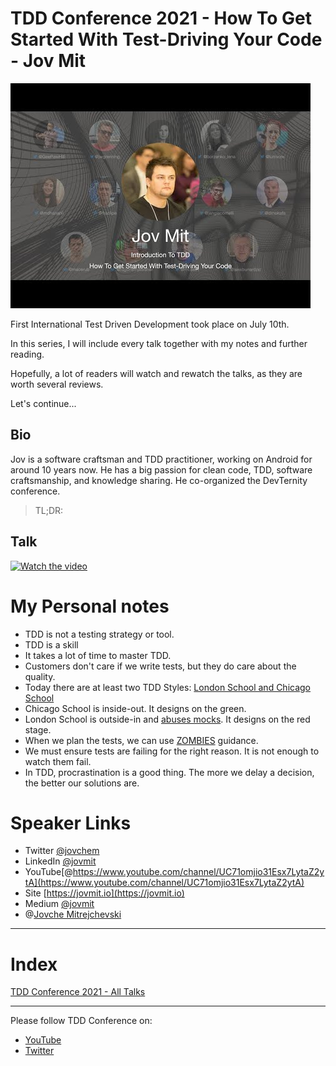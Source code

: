 # TDD Conference 2021 - How To Get Started With Test-Driving Your Code - Jov Mit

![TDD Conference 2021 - How To Get Started With Test-Driving Your Code - Jov Mit](TDD%20Conference%202021%20-%20How%20To%20Get%20Started%20With%20Test-Driving%20Your%20Code%20-%20Jov%20Mit.jpg)

First International Test Driven Development took place on July 10th. 

In this series, I will include every talk together with my notes and further reading.

Hopefully, a lot of readers will watch and rewatch the talks, as they are worth several reviews.

Let's continue...

## Bio 

Jov is a software craftsman and TDD practitioner, working on Android for around 10 years now. He has a big passion for clean code, TDD, software craftsmanship, and knowledge sharing. He co-organized the DevTernity conference. 
 
> TL;DR:  

## Talk

[![Watch the video](https://img.youtube.com/vi/pmsql3qOmNA/sddefault.jpg)](https://youtu.be/pmsql3qOmNA) 

# My Personal notes

- TDD is not a testing strategy or tool.
- TDD is a skill
- It takes a lot of time to master TDD.
- Customers don't care if we write tests, but they do care about the quality.
- Today there are at least two TDD Styles: [London School and Chicago School](https://cleancoders.com/episode/comparativeDesign-episode-1)
- Chicago School is inside-out. It designs on the green.
- London School is outside-in and [abuses mocks](https://github.com/mcsee/Software-Design-Articles/tree/main/Articles/Code%20Smells/Code%20Smell%2030%20-%20Mocking%20Business/readme.md). It designs on the red stage.
- When we plan the tests, we can use [ZOMBIES](https://github.com/mcsee/Software-Design-Articles/tree/main/Articles/TDD/How%20I%20Survived%20the%20Zombie%20Apocalypse/readme.md) guidance.
- We must ensure tests are failing for the right reason. It is not enough to watch them fail.
- In TDD, procrastination is a good thing. The more we delay a decision, the better our solutions are. 

# Speaker Links

- Twitter [@jovchem](https://twitter.com/jovchem) 
- LinkedIn [@jovmit](https://www.linkedin.com/in/jovmit/)
- YouTube[@https://www.youtube.com/channel/UC71omjio31Esx7LytaZ2ytA](https://www.youtube.com/channel/UC71omjio31Esx7LytaZ2ytA)
- Site [https://jovmit.io](https://jovmit.io)
- Medium [@jovmit](https://medium.com/@jovmit)
- @[Jovche Mitrejchevski](@jovchem)

* * *

# Index

[TDD Conference 2021 - All Talks](https://github.com/mcsee/Software-Design-Articles/tree/main/Articles/TDD%20Conference%202021/TDD%20Conference%202021%20-%20All%20Talks/readme.md)

* * *

Please follow TDD Conference on:

- [YouTube](https://www.youtube.com/channel/UCKn-DadPoyYssfAOMk1LSew)
- [Twitter](https://twitter.com/tddconf)